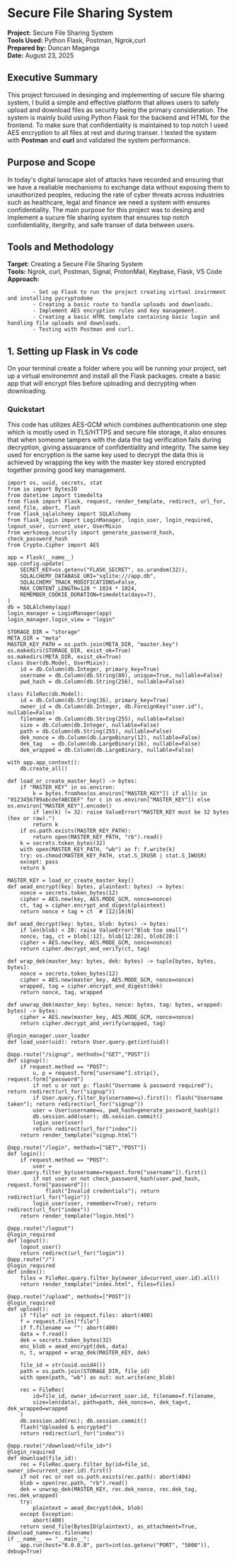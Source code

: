 # Secure File Sharing System  


**Project:** Secure File Sharing System  
**Tools Used:** Python Flask, Postman, Ngrok,curl  
**Prepared by:** Duncan Maganga  
**Date:** August 23, 2025    


## Executive Summary
This project forcused in desinging and implementing of secure file sharing system, I build a simple and effective platform that allows users to safely upload and download files as security being the primary consideration.
The system is mainly build using Python Flask for the backend and HTML for the frontend. To make sure that confidentiality is maintained to top notch I used AES encryption to all files at rest and during transer. I tested the system with **Postman** and **curl** and validated the system  performance.

## Purpose and Scope  

In today's digital lanscape alot of attacks have recorded and ensuring that we have a realiable mechanisms to exchange data without exposing them to unauthorized peoples, reducing the rate of cyber threats across industries such as healthcare, legal and finance we need a system with ensures confidentiality. The main purpose for this project was to desing and implement a sucure file sharing system that ensures top notch confidentiality, itergrity, and safe transer of data between users. 

## Tools and Methodology  

**Target:** Creating a Secure File Sharing System     
**Tools:** Ngrok, curl, Postman, Signal, ProtonMail, Keybase, Flask, VS Code    
**Approach:**  

            - Set up Flask to run the project creating virtual invirnment and installing pycryptodome  
            - Creating a basic route to handle uploads and downloads.    
            - Implement AES encryption rules and key management.    
            - Creating a basic HTML template containing basic login and handling file uploads and downloads.    
            - Testing with Postman and curl.  

## 1. Setting up Flask in Vs code

On your terminal create a folder where you will be running your project, set up a virtual environemnt and install all the Flask packages. 
create a basic app that will encrypt files before uploading and decrypting when downloading. 

### Quickstart  
This code has utilizes AES-GCM which combines authenticationin one step which is mostly used in TLS/HTTPS and secure file storage, it also ensures that when someone tampers with the data the tag verification fails during decryption, giving assuarance of confidentiality and integrity. 
The same key used for encryption is the same key used to decrypt the data this is achieved by wrapping the key with the master key stored encrypted together proving good key management.

```
import os, uuid, secrets, stat
from io import BytesIO
from datetime import timedelta
from flask import Flask, request, render_template, redirect, url_for, send_file, abort, flash
from flask_sqlalchemy import SQLAlchemy
from flask_login import LoginManager, login_user, login_required, logout_user, current_user, UserMixin
from werkzeug.security import generate_password_hash, check_password_hash
from Crypto.Cipher import AES

app = Flask(__name__)
app.config.update(
    SECRET_KEY=os.getenv("FLASK_SECRET", os.urandom(32)),
    SQLALCHEMY_DATABASE_URI="sqlite:///app.db",
    SQLALCHEMY_TRACK_MODIFICATIONS=False,
    MAX_CONTENT_LENGTH=128 * 1024 * 1024,  
    REMEMBER_COOKIE_DURATION=timedelta(days=7),
)
db = SQLAlchemy(app)
login_manager = LoginManager(app)
login_manager.login_view = "login"

STORAGE_DIR = "storage"
META_DIR = "meta"
MASTER_KEY_PATH = os.path.join(META_DIR, "master.key")
os.makedirs(STORAGE_DIR, exist_ok=True)
os.makedirs(META_DIR, exist_ok=True)
class User(db.Model, UserMixin):
    id = db.Column(db.Integer, primary_key=True)
    username = db.Column(db.String(80), unique=True, nullable=False)
    pwd_hash = db.Column(db.String(256), nullable=False)

class FileRec(db.Model):
    id = db.Column(db.String(36), primary_key=True)      
    owner_id = db.Column(db.Integer, db.ForeignKey("user.id"), nullable=False)
    filename = db.Column(db.String(255), nullable=False)  
    size = db.Column(db.Integer, nullable=False)          
    path = db.Column(db.String(255), nullable=False)      
    dek_nonce = db.Column(db.LargeBinary(12), nullable=False)
    dek_tag   = db.Column(db.LargeBinary(16), nullable=False)
    dek_wrapped = db.Column(db.LargeBinary, nullable=False)

with app.app_context():
    db.create_all()

def load_or_create_master_key() -> bytes:
    if "MASTER_KEY" in os.environ:
        k = bytes.fromhex(os.environ["MASTER_KEY"]) if all(c in "0123456789abcdefABCDEF" for c in os.environ["MASTER_KEY"]) else os.environ["MASTER_KEY"].encode()
        if len(k) != 32: raise ValueError("MASTER_KEY must be 32 bytes (hex or raw).")
        return k
    if os.path.exists(MASTER_KEY_PATH):
        return open(MASTER_KEY_PATH, "rb").read()
    k = secrets.token_bytes(32)  
    with open(MASTER_KEY_PATH, "wb") as f: f.write(k)
    try: os.chmod(MASTER_KEY_PATH, stat.S_IRUSR | stat.S_IWUSR)  
    except: pass
    return k

MASTER_KEY = load_or_create_master_key()
def aead_encrypt(key: bytes, plaintext: bytes) -> bytes:
    nonce = secrets.token_bytes(12)
    cipher = AES.new(key, AES.MODE_GCM, nonce=nonce)
    ct, tag = cipher.encrypt_and_digest(plaintext)
    return nonce + tag + ct  # [12|16|N]

def aead_decrypt(key: bytes, blob: bytes) -> bytes:
    if len(blob) < 28: raise ValueError("Blob too small")
    nonce, tag, ct = blob[:12], blob[12:28], blob[28:]
    cipher = AES.new(key, AES.MODE_GCM, nonce=nonce)
    return cipher.decrypt_and_verify(ct, tag)

def wrap_dek(master_key: bytes, dek: bytes) -> tuple[bytes, bytes, bytes]:
    nonce = secrets.token_bytes(12)
    cipher = AES.new(master_key, AES.MODE_GCM, nonce=nonce)
    wrapped, tag = cipher.encrypt_and_digest(dek)
    return nonce, tag, wrapped

def unwrap_dek(master_key: bytes, nonce: bytes, tag: bytes, wrapped: bytes) -> bytes:
    cipher = AES.new(master_key, AES.MODE_GCM, nonce=nonce)
    return cipher.decrypt_and_verify(wrapped, tag)

@login_manager.user_loader
def load_user(uid): return User.query.get(int(uid))

@app.route("/signup", methods=["GET","POST"])
def signup():
    if request.method == "POST":
        u, p = request.form["username"].strip(), request.form["password"]
        if not u or not p: flash("Username & password required"); return redirect(url_for("signup"))
        if User.query.filter_by(username=u).first(): flash("Username taken"); return redirect(url_for("signup"))
        user = User(username=u, pwd_hash=generate_password_hash(p))
        db.session.add(user); db.session.commit()
        login_user(user)
        return redirect(url_for("index"))
    return render_template("signup.html")

@app.route("/login", methods=["GET","POST"])
def login():
    if request.method == "POST":
        user = User.query.filter_by(username=request.form["username"]).first()
        if not user or not check_password_hash(user.pwd_hash, request.form["password"]):
            flash("Invalid credentials"); return redirect(url_for("login"))
        login_user(user, remember=True); return redirect(url_for("index"))
    return render_template("login.html")

@app.route("/logout")
@login_required
def logout():
    logout_user()
    return redirect(url_for("login"))
@app.route("/")
@login_required
def index():
    files = FileRec.query.filter_by(owner_id=current_user.id).all()
    return render_template("index.html", files=files)

@app.route("/upload", methods=["POST"])
@login_required
def upload():
    if "file" not in request.files: abort(400)
    f = request.files["file"]
    if f.filename == "": abort(400)
    data = f.read()
    dek = secrets.token_bytes(32)
    enc_blob = aead_encrypt(dek, data) 
    n, t, wrapped = wrap_dek(MASTER_KEY, dek)

    file_id = str(uuid.uuid4())
    path = os.path.join(STORAGE_DIR, file_id)
    with open(path, "wb") as out: out.write(enc_blob)

    rec = FileRec(
        id=file_id, owner_id=current_user.id, filename=f.filename,
        size=len(data), path=path, dek_nonce=n, dek_tag=t, dek_wrapped=wrapped
    )
    db.session.add(rec); db.session.commit()
    flash("Uploaded & encrypted")
    return redirect(url_for("index"))

@app.route("/download/<file_id>")
@login_required
def download(file_id):
    rec = FileRec.query.filter_by(id=file_id, owner_id=current_user.id).first()
    if not rec or not os.path.exists(rec.path): abort(404)
    blob = open(rec.path, "rb").read()
    dek = unwrap_dek(MASTER_KEY, rec.dek_nonce, rec.dek_tag, rec.dek_wrapped)
    try:
        plaintext = aead_decrypt(dek, blob)
    except Exception:
        abort(400)  
    return send_file(BytesIO(plaintext), as_attachment=True, download_name=rec.filename)
if __name__ == "__main__":
    app.run(host="0.0.0.0", port=int(os.getenv("PORT", "5000")), debug=True)  
```


            

